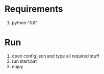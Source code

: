 # Requirements

1. python ^3.8^


# Run

1. open config.json and type all required stuff
2. run start.bat
3. enjoy
